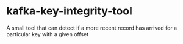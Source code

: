 # kafka-key-integrity-tool
A small tool that can detect if a more recent record has arrived for a particular key with a given offset

